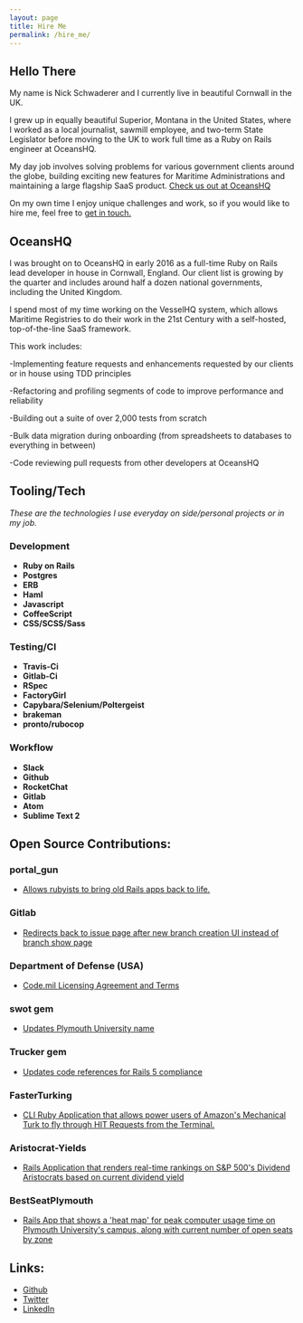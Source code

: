 ```yaml
---
layout: page
title: Hire Me
permalink: /hire_me/
---
```


## Hello There

My name is Nick Schwaderer and I currently live in beautiful Cornwall
in the UK.

I grew up in equally beautiful Superior, Montana in the United States, where
I worked as a local journalist, sawmill employee, and two-term State Legislator
before moving to the UK to work full time as a Ruby on Rails engineer at OceansHQ.

My day job involves solving problems for various government clients around the
globe, building exciting new features for Maritime Administrations and maintaining
a large flagship SaaS product. [Check us out at OceansHQ](www.oceanshq.com)

On my own time I enjoy unique challenges and work, so if you would like to hire
me, feel free to [get in touch.](mailto:nicholas.schwaderer@gmail.com)

## OceansHQ

I was brought on to OceansHQ in early 2016 as a full-time Ruby on Rails lead
developer in house in Cornwall, England. Our client list is growing by the quarter
and includes around half a dozen national governments, including the United Kingdom.

I spend most of my time working on the VesselHQ system, which allows Maritime Registries
to do their work in the 21st Century with a self-hosted, top-of-the-line SaaS framework.

This work includes:

  -Implementing feature requests and enhancements requested by our clients or in house using TDD principles

  -Refactoring and profiling segments of code to improve performance and reliability

  -Building out a suite of over 2,000 tests from scratch

  -Bulk data migration during onboarding (from spreadsheets to databases to everything in between)
  
  -Code reviewing pull requests from other developers at OceansHQ

## Tooling/Tech
_These are the technologies I use everyday on side/personal projects or in my job._

### Development

* __Ruby on Rails__
* __Postgres__
* __ERB__
* __Haml__
* __Javascript__
* __CoffeeScript__
* __CSS/SCSS/Sass__

### Testing/CI

* __Travis-Ci__
* __Gitlab-Ci__
* __RSpec__
* __FactoryGirl__
* __Capybara/Selenium/Poltergeist__
* __brakeman__
* __pronto/rubocop__

### Workflow
* __Slack__
* __Github__
* __RocketChat__
* __Gitlab__
* __Atom__
* __Sublime Text 2__

## Open Source Contributions:

### portal_gun

  * [Allows rubyists to bring old Rails apps back to life.](https://github.com/schwad/portal_gun)

### Gitlab

  * [Redirects back to issue page after new branch creation UI instead of branch show page](https://github.com/gitlabhq/gitlabhq/pull/10420)

### Department of Defense (USA)

  * [Code.mil Licensing Agreement and Terms](https://github.com/deptofdefense/code.mil/pull/18)

### swot gem

  * [Updates Plymouth University name](https://github.com/leereilly/swot/pull/1316)

### Trucker gem

  * [Updates code references for Rails 5 compliance](https://github.com/mokolabs/trucker/pull/5)

### FasterTurking

  * [CLI Ruby Application that allows power users of Amazon's Mechanical Turk to fly through HIT Requests from the Terminal.](https://github.com/Schwad/Faster-Turking)

### Aristocrat-Yields

  * [Rails Application that renders real-time rankings on S&P 500's Dividend Aristocrats based on current dividend yield](https://github.com/Schwad/aristocrat-yields)

### BestSeatPlymouth

  * [Rails App that shows a 'heat map' for peak computer usage time on Plymouth University's campus, along with current number of open seats by zone](https://github.com/Schwad/Best-Seat-Best-Time-Plymouth)

## Links:

* [Github](https://github.com/schwad)
* [Twitter](https://twitter.com/schwad4hd14)
* [LinkedIn](https://linkedin.com/nicholasschwaderer)
